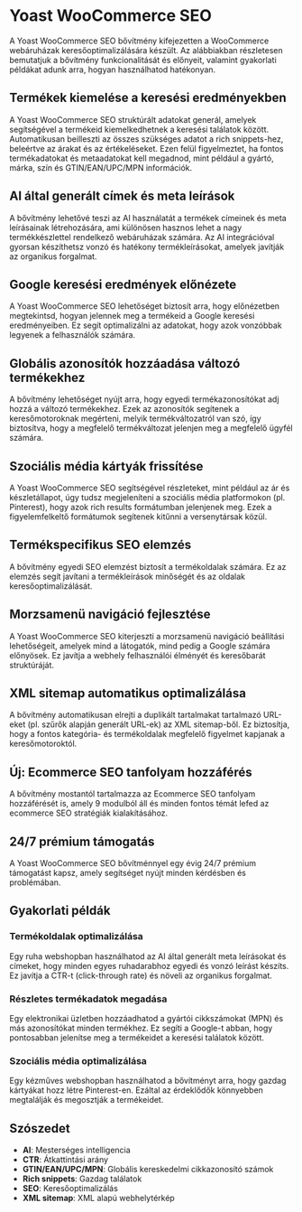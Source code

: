 # Yoast WooCommerce SEO

A Yoast WooCommerce SEO bővítmény kifejezetten a WooCommerce webáruházak keresőoptimalizálására készült. Az alábbiakban részletesen bemutatjuk a bővítmény funkcionalitását és előnyeit, valamint gyakorlati példákat adunk arra, hogyan használhatod hatékonyan.

## Termékek kiemelése a keresési eredményekben

A Yoast WooCommerce SEO struktúrált adatokat generál, amelyek segítségével a termékeid kiemelkedhetnek a keresési találatok között. Automatikusan beilleszti az összes szükséges adatot a rich snippets-hez, beleértve az árakat és az értékeléseket. Ezen felül figyelmeztet, ha fontos termékadatokat és metaadatokat kell megadnod, mint például a gyártó, márka, szín és GTIN/EAN/UPC/MPN információk.

## AI által generált címek és meta leírások

A bővítmény lehetővé teszi az AI használatát a termékek címeinek és meta leírásainak létrehozására, ami különösen hasznos lehet a nagy termékkészlettel rendelkező webáruházak számára. Az AI integrációval gyorsan készíthetsz vonzó és hatékony termékleírásokat, amelyek javítják az organikus forgalmat.

## Google keresési eredmények előnézete

A Yoast WooCommerce SEO lehetőséget biztosít arra, hogy előnézetben megtekintsd, hogyan jelennek meg a termékeid a Google keresési eredményeiben. Ez segít optimalizálni az adatokat, hogy azok vonzóbbak legyenek a felhasználók számára.

## Globális azonosítók hozzáadása változó termékekhez

A bővítmény lehetőséget nyújt arra, hogy egyedi termékazonosítókat adj hozzá a változó termékekhez. Ezek az azonosítók segítenek a keresőmotoroknak megérteni, melyik termékváltozatról van szó, így biztosítva, hogy a megfelelő termékváltozat jelenjen meg a megfelelő ügyfél számára.

## Szociális média kártyák frissítése

A Yoast WooCommerce SEO segítségével részleteket, mint például az ár és készletállapot, úgy tudsz megjeleníteni a szociális média platformokon (pl. Pinterest), hogy azok rich results formátumban jelenjenek meg. Ezek a figyelemfelkeltő formátumok segítenek kitűnni a versenytársak közül.

## Termékspecifikus SEO elemzés

A bővítmény egyedi SEO elemzést biztosít a termékoldalak számára. Ez az elemzés segít javítani a termékleírások minőségét és az oldalak keresőoptimalizálását.

## Morzsamenü navigáció fejlesztése

A Yoast WooCommerce SEO kiterjeszti a morzsamenü navigáció beállítási lehetőségeit, amelyek mind a látogatók, mind pedig a Google számára előnyösek. Ez javítja a webhely felhasználói élményét és keresőbarát struktúráját.

## XML sitemap automatikus optimalizálása

A bővítmény automatikusan elrejti a duplikált tartalmakat tartalmazó URL-eket (pl. szűrők alapján generált URL-ek) az XML sitemap-ből. Ez biztosítja, hogy a fontos kategória- és termékoldalak megfelelő figyelmet kapjanak a keresőmotoroktól.

## Új: Ecommerce SEO tanfolyam hozzáférés

A bővítmény mostantól tartalmazza az Ecommerce SEO tanfolyam hozzáférését is, amely 9 modulból áll és minden fontos témát lefed az ecommerce SEO stratégiák kialakításához.

## 24/7 prémium támogatás

A Yoast WooCommerce SEO bővítménnyel egy évig 24/7 prémium támogatást kapsz, amely segítséget nyújt minden kérdésben és problémában.

## Gyakorlati példák

### Termékoldalak optimalizálása
Egy ruha webshopban használhatod az AI által generált meta leírásokat és címeket, hogy minden egyes ruhadarabhoz egyedi és vonzó leírást készíts. Ez javítja a CTR-t (click-through rate) és növeli az organikus forgalmat.

### Részletes termékadatok megadása
Egy elektronikai üzletben hozzáadhatod a gyártói cikkszámokat (MPN) és más azonosítókat minden termékhez. Ez segíti a Google-t abban, hogy pontosabban jelenítse meg a termékeidet a keresési találatok között.

### Szociális média optimalizálása
Egy kézműves webshopban használhatod a bővítményt arra, hogy gazdag kártyákat hozz létre Pinterest-en. Ezáltal az érdeklődők könnyebben megtalálják és megosztják a termékeidet.

## Szószedet

- **AI**: Mesterséges intelligencia
- **CTR**: Átkattintási arány
- **GTIN/EAN/UPC/MPN**: Globális kereskedelmi cikkazonosító számok
- **Rich snippets**: Gazdag találatok
- **SEO**: Keresőoptimalizálás
- **XML sitemap**: XML alapú webhelytérkép